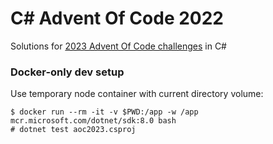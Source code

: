 # C# Advent Of Code 2022

Solutions for [2023 Advent Of Code challenges](https://adventofcode.com/2023) in C#

### Docker-only dev setup

Use temporary node container with current directory volume:

```
$ docker run --rm -it -v $PWD:/app -w /app mcr.microsoft.com/dotnet/sdk:8.0 bash
# dotnet test aoc2023.csproj
```
